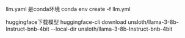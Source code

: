 llm.yaml 是conda环境    conda env create -f llm.yml

huggingface下载模型
huggingface-cli download unsloth/llama-3-8b-Instruct-bnb-4bit --local-dir unsloth/llama-3-8b-Instruct-bnb-4bit
